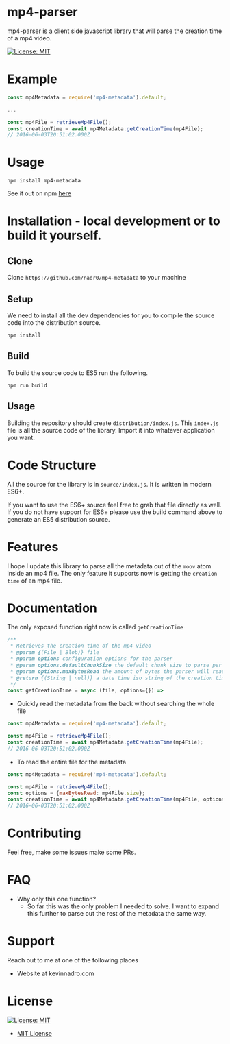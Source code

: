 # mp4-parser

 mp4-parser is a client side javascript library that will parse the creation time of a mp4 video.

[![License: MIT](https://img.shields.io/badge/License-MIT-yellow.svg)](https://opensource.org/licenses/MIT)

# Example

```javascript
const mp4Metadata = require('mp4-metadata').default;

...

const mp4File = retrieveMp4File();
const creationTime = await mp4Metadata.getCreationTime(mp4File);
// 2016-06-03T20:51:02.000Z
```

# Usage

```
npm install mp4-metadata
```

See it out on npm [here](https://www.npmjs.com/package/mp4-metadata)

# Installation - local development or to build it yourself.

## Clone

 Clone `https://github.com/nadr0/mp4-metadata` to your machine

## Setup

We need to install all the dev dependencies for you to compile the source code into the distribution source.

```
npm install
```

## Build

To build the source code to ES5 run the following.

```
npm run build
```

## Usage

Building the repository should create `distribution/index.js`. This `index.js` file is all the source code of the library. Import it into whatever application you want.


# Code Structure

All the source for the library is in `source/index.js`. It is written in modern ES6+.

If you want to use the ES6+ source feel free to grab that file directly as well. If you do not have support for ES6+ please use the build command above to generate an ES5 distribution source.

# Features

I hope I update this library to parse all the metadata out of the `moov` atom inside an mp4 file. The only feature it supports now is getting the `creation time` of an mp4 file.


# Documentation

The only exposed function right now is called `getCreationTime`

```javascript
/**
 * Retrieves the creation time of the mp4 video
 * @param {(File | Blob)} file 
 * @param options configuration options for the parser
 * @param options.defaultChunkSize the default chunk size to parse per iteration in bytes
 * @param options.maxBytesRead the amount of bytes the parser will read before stopping. Make this the file size to read the entire file.
 * @return {(String | null)} a date time iso string of the creation time or null
 */
const getCreationTime = async (file, options={}) => 
```

- Quickly read the metadata from the back without searching the whole file

```javascript
const mp4Metadata = require('mp4-metadata').default;

const mp4File = retrieveMp4File();
const creationTime = await mp4Metadata.getCreationTime(mp4File);
// 2016-06-03T20:51:02.000Z
```

- To read the entire file for the metadata

```javascript
const mp4Metadata = require('mp4-metadata').default;

const mp4File = retrieveMp4File();
const options = {maxBytesRead: mp4File.size};
const creationTime = await mp4Metadata.getCreationTime(mp4File, options);
// 2016-06-03T20:51:02.000Z
```

# Contributing

Feel free, make some issues make some PRs.

# FAQ

- Why only this one function? 
  - So far this was the only problem I needed to solve. I want to expand this further to parse out the rest of the metadata the same way.

# Support

Reach out to me at one of the following places

- Website at kevinnadro.com

# License

[![License: MIT](https://img.shields.io/badge/License-MIT-yellow.svg)](https://opensource.org/licenses/MIT)
- [MIT License](https://opensource.org/licenses/mit-license.php)